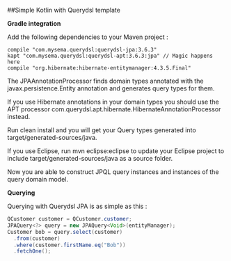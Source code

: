 ##Simple Kotlin with Querydsl template

**Gradle integration**

 Add the following dependencies to your Maven project :

```
compile "com.mysema.querydsl:querydsl-jpa:3.6.3"
kapt "com.mysema.querydsl:querydsl-apt:3.6.3:jpa" // Magic happens here  
compile "org.hibernate:hibernate-entitymanager:4.3.5.Final"
```

The JPAAnnotationProcessor finds domain types annotated with the javax.persistence.Entity annotation and generates query types for them.

If you use Hibernate annotations in your domain types you should use the APT processor com.querydsl.apt.hibernate.HibernateAnnotationProcessor instead.

Run clean install and you will get your Query types generated into target/generated-sources/java.

If you use Eclipse, run mvn eclipse:eclipse to update your Eclipse project to include target/generated-sources/java as a source folder.

Now you are able to construct JPQL query instances and instances of the query domain model.     

**Querying**

Querying with Querydsl JPA is as simple as this :

```JAVA
QCustomer customer = QCustomer.customer;
JPAQuery<?> query = new JPAQuery<Void>(entityManager);
Customer bob = query.select(customer)
  .from(customer)
  .where(customer.firstName.eq("Bob"))
  .fetchOne();
```